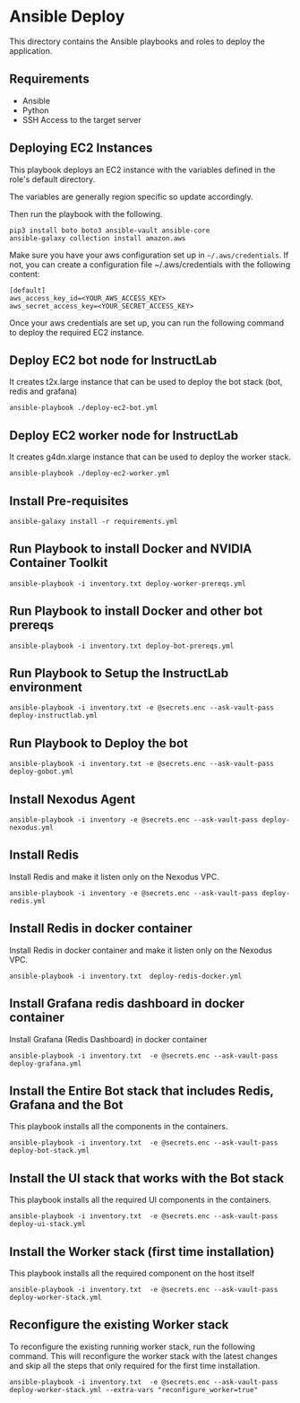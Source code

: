 # Ansible Deploy

This directory contains the Ansible playbooks and roles to deploy the application.

## Requirements

- Ansible
- Python
- SSH Access to the target server

## Deploying EC2 Instances

This playbook deploys an EC2 instance with the variables
defined in the role's default directory.

The variables are generally region specific so update
accordingly.

Then run the playbook with the following.

```console
pip3 install boto boto3 ansible-vault ansible-core
ansible-galaxy collection install amazon.aws
```

Make sure you have your aws configuration set up in `~/.aws/credentials`. If not, you can create a configuration file ~/.aws/credentials with the following content:

```console
[default]
aws_access_key_id=<YOUR_AWS_ACCESS_KEY>
aws_secret_access_key=<YOUR_SECRET_ACCESS_KEY>
```

Once your aws credentials are set up, you can run the following command to deploy the required EC2 instance.

## Deploy EC2 bot node for InstructLab

It creates t2x.large instance that can be used to deploy the bot stack (bot, redis and grafana)

```console
ansible-playbook ./deploy-ec2-bot.yml
```

## Deploy EC2 worker node for InstructLab

It creates g4dn.xlarge instance that can be used to deploy the worker stack.

```console
ansible-playbook ./deploy-ec2-worker.yml
```

## Install Pre-requisites

```console
ansible-galaxy install -r requirements.yml
```

## Run Playbook to install Docker and NVIDIA Container Toolkit

```console
ansible-playbook -i inventory.txt deploy-worker-prereqs.yml
```

## Run Playbook to install Docker and other bot prereqs

```console
ansible-playbook -i inventory.txt deploy-bot-prereqs.yml
```

## Run Playbook to Setup the InstructLab environment

```console
ansible-playbook -i inventory.txt -e @secrets.enc --ask-vault-pass deploy-instructlab.yml
```

## Run Playbook to Deploy the bot

```console
ansible-playbook -i inventory.txt -e @secrets.enc --ask-vault-pass deploy-gobot.yml
```

## Install Nexodus Agent

```console
ansible-playbook -i inventory -e @secrets.enc --ask-vault-pass deploy-nexodus.yml
```

## Install Redis

Install Redis and make it listen only on the Nexodus VPC.

```console
ansible-playbook -i inventory -e @secrets.enc --ask-vault-pass deploy-redis.yml
```

## Install Redis in docker container

Install Redis in docker container and make it listen only on the Nexodus VPC.

```console
ansible-playbook -i inventory.txt  deploy-redis-docker.yml
```

## Install Grafana redis dashboard in docker container

Install Grafana (Redis Dashboard) in docker container

```console
ansible-playbook -i inventory.txt  -e @secrets.enc --ask-vault-pass deploy-grafana.yml
```

## Install the Entire Bot stack that includes Redis, Grafana and the Bot

This playbook installs all the components in the containers.

```console
ansible-playbook -i inventory.txt  -e @secrets.enc --ask-vault-pass deploy-bot-stack.yml
```

## Install the UI stack that works with the Bot stack

This playbook installs all the required UI components in the containers.

```console
ansible-playbook -i inventory.txt  -e @secrets.enc --ask-vault-pass deploy-ui-stack.yml
```

## Install the Worker stack (first time installation)

This playbook installs all the required component on the host itself

```console
ansible-playbook -i inventory.txt  -e @secrets.enc --ask-vault-pass deploy-worker-stack.yml
```

## Reconfigure the existing Worker stack

To reconfigure the existing running worker stack, run the following command. This will reconfigure the worker stack with the latest changes and skip all the steps that only required for the first time installation.

```console
ansible-playbook -i inventory.txt  -e @secrets.enc --ask-vault-pass deploy-worker-stack.yml --extra-vars "reconfigure_worker=true"
```